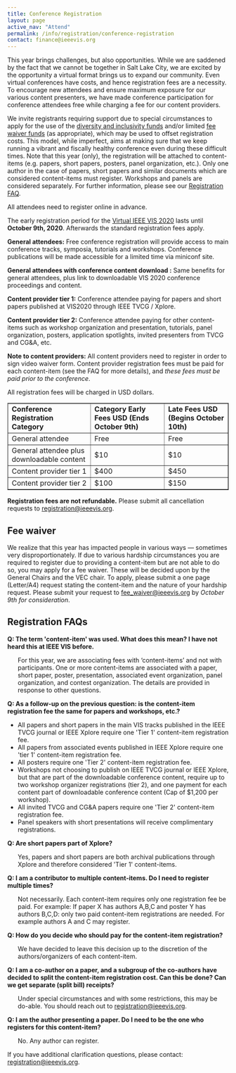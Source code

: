 ```yaml
---
title: Conference Registration
layout: page
active_nav: "Attend"
permalink: /info/registration/conference-registration
contact: finance@ieeevis.org
---
```


This year brings challenges, but also opportunities. While we are saddened by the fact that we cannot be together in Salt Lake City, we are excited by the opportunity a virtual format brings us to expand our community. Even virtual conferences have costs, and hence registration fees are a necessity. To encourage new attendees and ensure maximum exposure for our various content presenters, we have made conference participation for conference attendees free while charging a fee for our content providers.

We invite registrants requiring support due to special circumstances to apply for the use of the [diversity and inclusivity funds](/year/2020/info/inclusion-and-diversity/diversity-scholarship) and/or limited [fee waiver funds](#fee-waiver) (as appropriate), which may be used to offset registration costs. This model, while imperfect, aims at making sure that we keep running a vibrant and fiscally healthy conference even during these difficult times. Note that this year (only), the registration will be attached to content-items (e.g. papers, short papers, posters, panel organization, etc.). Only one author in the case of papers, short papers and similar documents which are considered content-items must register.  Workshops and panels are considered separately. For further information, please see our [Registration FAQ](#registration-faqs).

All attendees need to register online in advance.

The early registration period for the [Virtual IEEE VIS 2020](https://virtual.ieeevis.org) lasts until **October 9th, 2020**. Afterwards the standard registration fees apply.

**General attendees:** Free conference registration will provide access to main conference tracks, symposia, tutorials and workshops. Conference publications will be made accessible for a limited time via miniconf site.

**General attendees with conference content download :** Same benefits for general attendees, plus link to downloadable VIS 2020 conference proceedings and content.

**Content provider tier 1:** Conference attendee paying for papers and short papers published at VIS2020 through IEEE TVCG / Xplore.

**Content provider tier 2:** Conference attendee paying for other content-items such as workshop organization and presentation, tutorials, panel organization, posters, application spotlights, invited presenters from TVCG and CG&A, etc.

**Note to content providers:** All content providers need to register in order to sign video waiver form. Content provider registration fees must be paid for each content-item (see the FAQ for more details), and *these fees must be paid prior to the conference*.


All registration fees will be charged in USD dollars.


<table border="1">
  <tbody>
    <tr>
      <td><strong>Conference Registration Category</strong></td>
      <td><strong>Category	Early Fees USD (Ends October 9th)</strong></td>
      <td><strong>Late Fees USD (Begins October 10th)</strong></td>
    </tr>
    <tr>
      <td>General attendee</td>
      <td>Free</td>
      <td>Free</td>
    </tr>
    <tr>
      <td>General attendee plus downloadable content</td>
      <td>$10</td>
      <td>$10</td>
    </tr>
    <tr>
      <td>Content provider tier 1</td>
      <td>$400</td>
      <td>$450</td>
    </tr>
    <tr>
      <td>Content provider tier 2</td>
      <td>$100</td>
      <td>$150</td>
    </tr>
  </tbody>
</table>


**Registration fees are not refundable.**
Please submit all cancellation requests to [registration@ieeevis.org](mailto:registration@ieeevis.org).

## Fee waiver

We realize that this year has impacted people in various ways — sometimes very disproportionately. If due to various hardship circumstances you are required to register due to providing a content-item but are not able to do so, you may apply for a fee waiver. These will be decided upon by the General Chairs and the VEC chair. To apply, please submit a one page (Letter/A4) request stating the content-item and the nature of your hardship request.  Please submit your request to [fee_waiver@ieeevis.org](mailto:fee_waiver@ieeevis.org) by *October 9th for consideration*.

## Registration FAQs

**Q: The term 'content-item' was used.  What does this mean?  I have not heard this at IEEE VIS before.**
<ul>
For this year, we are associating fees with ‘content-items’ and not with participants. One or more content-items are associated with a paper, short paper, poster, presentation, associated event organization, panel organization, and contest organization. The details are provided in response to other questions.
</ul>

**Q: As a follow-up on the previous question:  is the content-item registration fee the same for papers and workshops, etc.?**
<ul>
<li>All papers and short papers in the main VIS tracks published in the IEEE TVCG journal or IEEE Xplore require one 'Tier 1' content-item registration fee. </li>
<li>All papers from associated events published in IEEE Xplore require one 'tier 1' content-item registration fee. </li>
<li>All posters require one 'Tier 2' content-item registration fee. </li>
<li>Workshops not choosing to publish on IEEE TVCG journal or IEEE Xplore, but that are part of the downloadable conference content, require up to two workshop organizer registrations (tier 2), and one payment for each content part of downloadable conference content (Cap of $1,200 per workshop).</li>
<li>All invited TVCG and CG&A papers require one 'Tier 2' content-item registration fee. </li>
<li>Panel speakers with short presentations will receive complimentary registrations.</li>
</ul>

**Q:  Are short papers part of Xplore?**
<ul>
Yes, papers and short papers are both archival publications through Xplore and therefore considered 'Tier 1' content-items.
</ul>

**Q: I am a contributor to multiple content-items. Do I need to register multiple times?**
<ul>
Not necessarily. Each content-item requires only one registration fee be paid. For example:
If paper X has authors A,B,C and poster Y has authors B,C,D:
only two paid content-item registrations are needed.
For example authors A and C may register.
</ul>

**Q: How do you decide who should pay for the content-item registration?**
<ul>
We have decided to leave this decision up to the discretion of the authors/organizers of each content-item.
</ul>

**Q: I am a co-author on a paper, and a subgroup of the co-authors have decided to split the content-item registration cost.  Can this be done?  Can we get separate (split bill) receipts?**
<ul>
Under special circumstances and with some restrictions, this may be do-able. You should reach out to <a href="mailto:registration@ieeevis.org">registration@ieeevis.org</a>.
</ul>

**Q: I am the author presenting a paper. Do I need to be the one who registers for this content-item?**
<ul>
No. Any author can register.
</ul>


If you have additional clarification questions, please contact: [registration@ieeevis.org](mailto:registration@ieeevis.org).


